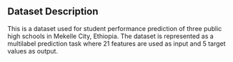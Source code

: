 ## Dataset Description

This is a dataset used for student performance prediction of three public high schools in Mekelle City, Ethiopia.
The dataset is represented as a multilabel prediction task where 21 features are used as input and 5 target values as output.
